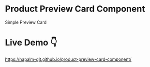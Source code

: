 # Product Preview Card Component

Simple Preview Card

# Live Demo 👇

https://napalm-git.github.io/product-preview-card-component/
